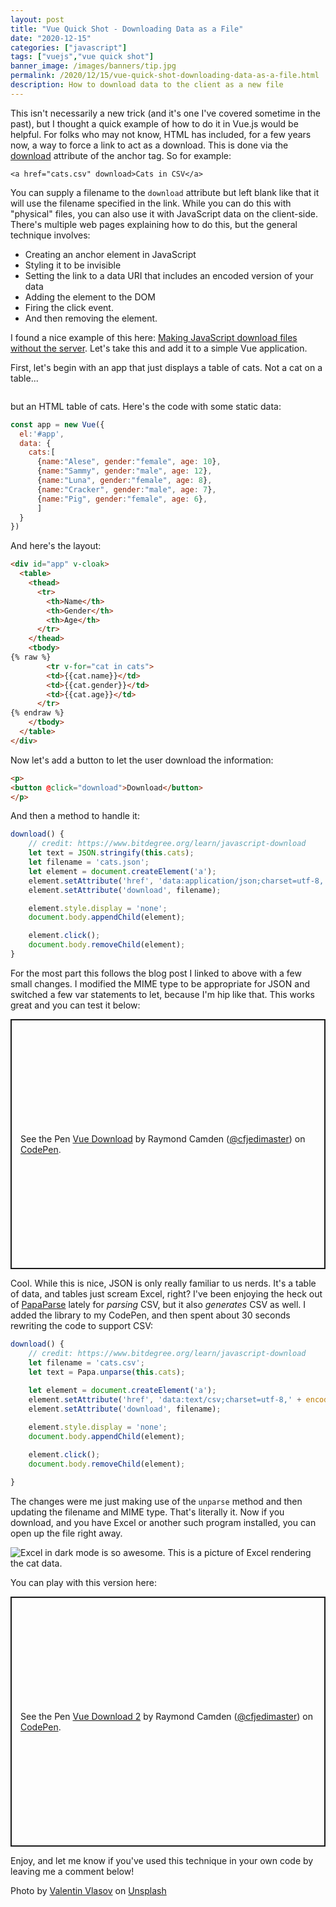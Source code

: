 ```yaml
---
layout: post
title: "Vue Quick Shot - Downloading Data as a File"
date: "2020-12-15"
categories: ["javascript"]
tags: ["vuejs","vue quick shot"]
banner_image: /images/banners/tip.jpg
permalink: /2020/12/15/vue-quick-shot-downloading-data-as-a-file.html
description: How to download data to the client as a new file
---
```


This isn't necessarily a new trick (and it's one I've covered sometime in the past), but I thought a quick example of how to do it in Vue.js would be helpful. For folks who may not know, HTML has included, for a few years now, a way to force a link to act as a download. This is done via the [download](https://developer.mozilla.org/en-US/docs/Web/HTML/Element/a) attribute of the anchor tag. So for example:

```
<a href="cats.csv" download>Cats in CSV</a>
```

You can supply a filename to the `download` attribute but left blank like that it will use the filename specified in the link. While you can do this with "physical" files, you can also use it with JavaScript data on the client-side. There's multiple web pages explaining how to do this, but the general technique involves:

* Creating an anchor element in JavaScript
* Styling it to be invisible
* Setting the link to a data URI that includes an encoded version of your data
* Adding the element to the DOM
* Firing the click event.
* And then removing the element.

I found a nice example of this here: [Making JavaScript download files without the server](https://www.bitdegree.org/learn/javascript-download). Let's take this and add it to a simple Vue application. 

First, let's begin with an app that just displays a table of cats. Not a cat on a table...

<p>
<img data-src="https://static.raymondcamden.com/images/2020/12/black-cat-yawn.jpg" alt="" class="lazyload imgborder imgcenter">
</p>

but an HTML table of cats. Here's the code with some static data:

```js
const app = new Vue({
  el:'#app', 
  data: {
    cats:[
      {name:"Alese", gender:"female", age: 10},
      {name:"Sammy", gender:"male", age: 12},
      {name:"Luna", gender:"female", age: 8},
      {name:"Cracker", gender:"male", age: 7},
      {name:"Pig", gender:"female", age: 6},
      ]
  }
})
```

And here's the layout:

```html
<div id="app" v-cloak>
  <table>
    <thead>
      <tr>
        <th>Name</th>
        <th>Gender</th>
        <th>Age</th>
      </tr>
    </thead>
    <tbody>
{% raw %}      
		<tr v-for="cat in cats">
        <td>{{cat.name}}</td>
        <td>{{cat.gender}}</td>
        <td>{{cat.age}}</td>
      </tr>
{% endraw %}    
	</tbody>
  </table>
</div>
```

Now let's add a button to let the user download the information:

```html
<p>
<button @click="download">Download</button>
</p>
```

And then a method to handle it:

```js
download() {
	// credit: https://www.bitdegree.org/learn/javascript-download
	let text = JSON.stringify(this.cats);
	let filename = 'cats.json';
	let element = document.createElement('a');
	element.setAttribute('href', 'data:application/json;charset=utf-8,' + encodeURIComponent(text));
	element.setAttribute('download', filename);

	element.style.display = 'none';
	document.body.appendChild(element);

	element.click();
	document.body.removeChild(element);     
}
```

For the most part this follows the blog post I linked to above with a few small changes. I modified the MIME type to be appropriate for JSON and switched a few var statements to let, because I'm hip like that. This works great and you can test it below:

<p class="codepen" data-height="400" data-theme-id="dark" data-default-tab="js,result" data-user="cfjedimaster" data-slug-hash="bGwqzLO" style="height: 400px; box-sizing: border-box; display: flex; align-items: center; justify-content: center; border: 2px solid; margin: 1em 0; padding: 1em;" data-pen-title="Vue Download">
  <span>See the Pen <a href="https://codepen.io/cfjedimaster/pen/bGwqzLO">
  Vue Download</a> by Raymond Camden (<a href="https://codepen.io/cfjedimaster">@cfjedimaster</a>)
  on <a href="https://codepen.io">CodePen</a>.</span>
</p>
<script async src="https://cpwebassets.codepen.io/assets/embed/ei.js"></script>

Cool. While this is nice, JSON is only really familiar to us nerds. It's a table of data, and tables just scream Excel, right? I've been enjoying the heck out of [PapaParse](https://www.papaparse.com/) lately for *parsing* CSV, but it also *generates* CSV as well. I added the library to my CodePen, and then spent about 30 seconds rewriting the code to support CSV:

```js
download() {
	// credit: https://www.bitdegree.org/learn/javascript-download
	let filename = 'cats.csv';
	let text = Papa.unparse(this.cats);
	
	let element = document.createElement('a');
	element.setAttribute('href', 'data:text/csv;charset=utf-8,' + encodeURIComponent(text));
	element.setAttribute('download', filename);

	element.style.display = 'none';
	document.body.appendChild(element);

	element.click();
	document.body.removeChild(element); 
	
}
```

The changes were me just making use of the `unparse` method and then updating the filename and MIME type. That's literally it. Now if you download, and you have Excel or another such program installed, you can open up the file right away.

<p>
<img data-src="https://static.raymondcamden.com/images/2020/12/excel1.jpg" alt="Excel in dark mode is so awesome. This is a picture of Excel rendering the cat data." class="lazyload imgborder imgcenter">
</p>

You can play with this version here:

<p class="codepen" data-height="400" data-theme-id="dark" data-default-tab="js,result" data-user="cfjedimaster" data-slug-hash="oNzZmde" style="height: 400px; box-sizing: border-box; display: flex; align-items: center; justify-content: center; border: 2px solid; margin: 1em 0; padding: 1em;" data-pen-title="Vue Download 2">
  <span>See the Pen <a href="https://codepen.io/cfjedimaster/pen/oNzZmde">
  Vue Download 2</a> by Raymond Camden (<a href="https://codepen.io/cfjedimaster">@cfjedimaster</a>)
  on <a href="https://codepen.io">CodePen</a>.</span>
</p>
<script async src="https://cpwebassets.codepen.io/assets/embed/ei.js"></script>

Enjoy, and let me know if you've used this technique in your own code by leaving me a comment below!

<span>Photo by <a href="https://unsplash.com/@aga4ar?utm_source=unsplash&amp;utm_medium=referral&amp;utm_content=creditCopyText">Valentin Vlasov</a> on <a href="https://unsplash.com/s/photos/table-cats?utm_source=unsplash&amp;utm_medium=referral&amp;utm_content=creditCopyText">Unsplash</a></span>

